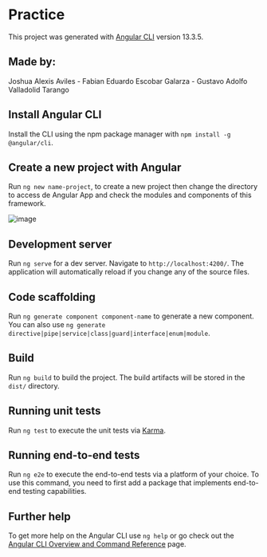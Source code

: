 # Practice

This project was generated with [Angular CLI](https://github.com/angular/angular-cli) version 13.3.5.

## Made by:
Joshua Alexis Aviles - Fabian Eduardo Escobar Galarza - Gustavo Adolfo Valladolid Tarango

## Install Angular CLI

Install the CLI using the npm package manager with `npm install -g @angular/cli`.

## Create a new project with Angular

Run `ng new name-project`, to create a new project then change the directory to access de Angular App and check the modules and components of this framework.

![image](https://user-images.githubusercontent.com/50721208/168958001-d2314d70-afec-48a6-b240-d113afb3d82e.png)

## Development server

Run `ng serve` for a dev server. Navigate to `http://localhost:4200/`. The application will automatically reload if you change any of the source files.

## Code scaffolding

Run `ng generate component component-name` to generate a new component. You can also use `ng generate directive|pipe|service|class|guard|interface|enum|module`.

## Build

Run `ng build` to build the project. The build artifacts will be stored in the `dist/` directory.

## Running unit tests

Run `ng test` to execute the unit tests via [Karma](https://karma-runner.github.io).

## Running end-to-end tests

Run `ng e2e` to execute the end-to-end tests via a platform of your choice. To use this command, you need to first add a package that implements end-to-end testing capabilities.

## Further help

To get more help on the Angular CLI use `ng help` or go check out the [Angular CLI Overview and Command Reference](https://angular.io/cli) page.
